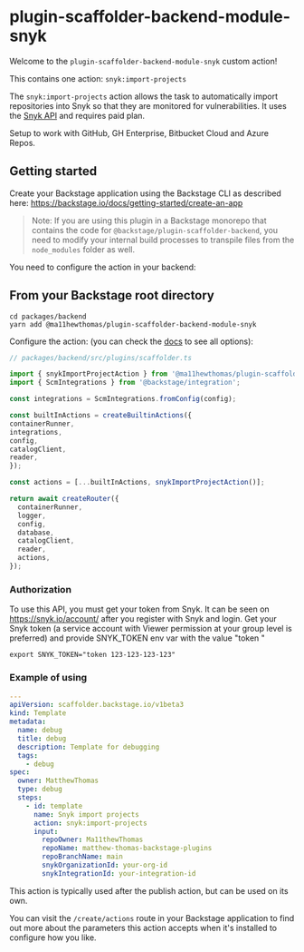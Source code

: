# plugin-scaffolder-backend-module-snyk

Welcome to the `plugin-scaffolder-backend-module-snyk` custom action!

This contains one action: `snyk:import-projects`

The `snyk:import-projects` action allows the task to automatically import repositories into Snyk so that they are monitored for vulnerabilities. It uses the [Snyk API](https://snyk.docs.apiary.io/#) and requires paid plan. 

Setup to work with GitHub, GH Enterprise, Bitbucket Cloud and Azure Repos.

## Getting started

Create your Backstage application using the Backstage CLI as described here:
https://backstage.io/docs/getting-started/create-an-app

> Note: If you are using this plugin in a Backstage monorepo that contains the code for `@backstage/plugin-scaffolder-backend`, you need to modify your internal build processes to transpile files from the `node_modules` folder as well.

You need to configure the action in your backend:

## From your Backstage root directory

```
cd packages/backend
yarn add @ma11hewthomas/plugin-scaffolder-backend-module-snyk
```

Configure the action:
(you can check the [docs](https://backstage.io/docs/features/software-templates/writing-custom-actions#registering-custom-actions) to see all options):

```typescript
// packages/backend/src/plugins/scaffolder.ts

import { snykImportProjectAction } from '@ma11hewthomas/plugin-scaffolder-backend-module-snyk';
import { ScmIntegrations } from '@backstage/integration';

const integrations = ScmIntegrations.fromConfig(config);

const builtInActions = createBuiltinActions({
containerRunner,
integrations,
config,
catalogClient,
reader,
});

const actions = [...builtInActions, snykImportProjectAction()];

return await createRouter({
  containerRunner,
  logger,
  config,
  database,
  catalogClient,
  reader,
  actions,
});
```

### Authorization
To use this API, you must get your token from Snyk. It can be seen on https://snyk.io/account/ after you register with Snyk and login.
Get your Snyk token (a service account with Viewer permission at your group level is preferred) and provide SNYK_TOKEN env var with the value "token <YOURTOKEN>"
```
export SNYK_TOKEN="token 123-123-123-123"
```

### Example of using

```yaml
---
apiVersion: scaffolder.backstage.io/v1beta3
kind: Template
metadata:
  name: debug
  title: debug
  description: Template for debugging
  tags:
    - debug
spec:
  owner: MatthewThomas
  type: debug
  steps:
    - id: template
      name: Snyk import projects
      action: snyk:import-projects
      input:
        repoOwner: Ma11thewThomas
        repoName: matthew-thomas-backstage-plugins
        repoBranchName: main
        snykOrganizationId: your-org-id
        snykIntegrationId: your-integration-id
```
This action is typically used after the publish action, but can be used on its own.

You can visit the `/create/actions` route in your Backstage application to find out more about the parameters this action accepts when it's installed to configure how you like.
